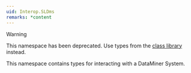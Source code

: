 ```yaml
---
uid: Interop.SLDms
remarks: *content
---
```


> [!WARNING]
> This namespace has been deprecated. Use types from the [class library](xref:ClassLibraryIntroduction) instead.

This namespace contains types for interacting with a DataMiner System.
